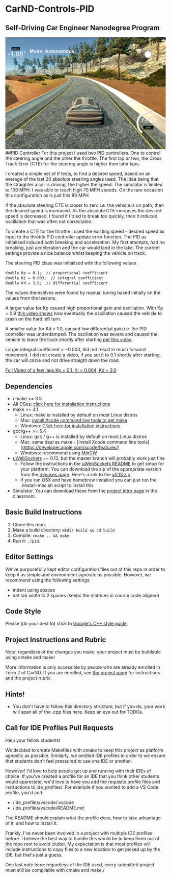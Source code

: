 # CarND-Controls-PID
Self-Driving Car Engineer Nanodegree Program
---
![75 MPH speedster](https://github.com/hortovanyi/CarND-PID-Control-Project/blob/master/speedster75mph-small.png?raw=true)
##PID Controller
For this project I used two PID controllers. One to control the steering angle and the other the throttle. The first lap or two,   the Cross Track Error (CTE) for the steering angle is higher then later laps.

I created a simple set of if tests, to find a desired speed, based on an average of the last 20 absolute steering angles used. The idea being that the straighter a car is driving, the higher the speed. The simulator is limited to 100 MPH. I was able to reach high 70 MPH speeds. On the rare occasion this configuration as is just hits 80 MPH. 

If the absolute steering CTE is closer to zero i.e. the vehicle is on path, then the desired speed is increased. As the absolute CTE increases the desired speed is decreased. I found if I tried to break too quickly, then it induced oscillation that was often not correctable.

To create a CTE for the throttle I used the existing speed - desired speed as input to the throttle PID controller update error function. The PID as initialised induced both breaking and acceleration. My first attempts, had no breaking, just acceleration and the car would land in the lake. The current settings provide a nice balance whilst keeping the vehicle on track.

The steering PID class was initialised with the following values
```
double Kp = 0.1;  // proportional coefficient
double Ki = 0.003;  // integral coefficient
double Kd = 3.0;  // differential coefficient
```

The values themselves were found by manual tuning based initially on the values from the lessons.

A larger value for Kp caused high proportional gain and oscillation. With Kp = 0.9 [this video shows](https://www.youtube.com/watch?v=44jhBRV-m3k) how eventually the oscillation caused the vehicle to crash on the hard left turn.

A smaller value for Kd < 1.0, caused low differential gain i.e. the PID controller was underdamped. The oscillation was severe and caused the vehicle to leave the track shortly after starting [per this video](https://www.youtube.com/watch?v=AEbfu3abMLA).   

Larger integral coefficient > ~0.003, did not result in much forward movement. I did not create a video, if you set it to 0.1 shortly after starting, the car will circle and not drive straight down the road.

[Full Video of a few laps Kp = 0.1, Ki = 0.004, Kd = 3.0](https://www.youtube.com/watch?v=-DYt5eV8ZqQ)


## Dependencies

* cmake >= 3.5
 * All OSes: [click here for installation instructions](https://cmake.org/install/)
* make >= 4.1
  * Linux: make is installed by default on most Linux distros
  * Mac: [install Xcode command line tools to get make](https://developer.apple.com/xcode/features/)
  * Windows: [Click here for installation instructions](http://gnuwin32.sourceforge.net/packages/make.htm)
* gcc/g++ >= 5.4
  * Linux: gcc / g++ is installed by default on most Linux distros
  * Mac: same deal as make - [install Xcode command line tools]((https://developer.apple.com/xcode/features/)
  * Windows: recommend using [MinGW](http://www.mingw.org/)
* [uWebSockets](https://github.com/uWebSockets/uWebSockets) == 0.13, but the master branch will probably work just fine
  * Follow the instructions in the [uWebSockets README](https://github.com/uWebSockets/uWebSockets/blob/master/README.md) to get setup for your platform. You can download the zip of the appropriate version from the [releases page](https://github.com/uWebSockets/uWebSockets/releases). Here's a link to the [v0.13 zip](https://github.com/uWebSockets/uWebSockets/archive/v0.13.0.zip).
  * If you run OSX and have homebrew installed you can just run the ./install-mac.sh script to install this
* Simulator. You can download these from the [project intro page](https://classroom.udacity.com/nanodegrees/nd013/parts/40f38239-66b6-46ec-ae68-03afd8a601c8/modules/aca605f8-8219-465d-9c5d-ca72c699561d/lessons/e8235395-22dd-4b87-88e0-d108c5e5bbf4/concepts/6a4d8d42-6a04-4aa6-b284-1697c0fd6562) in the classroom.

## Basic Build Instructions

1. Clone this repo.
2. Make a build directory: `mkdir build && cd build`
3. Compile: `cmake .. && make`
4. Run it: `./pid`. 

## Editor Settings

We've purposefully kept editor configuration files out of this repo in order to
keep it as simple and environment agnostic as possible. However, we recommend
using the following settings:

* indent using spaces
* set tab width to 2 spaces (keeps the matrices in source code aligned)

## Code Style

Please (do your best to) stick to [Google's C++ style guide](https://google.github.io/styleguide/cppguide.html).

## Project Instructions and Rubric

Note: regardless of the changes you make, your project must be buildable using
cmake and make!

More information is only accessible by people who are already enrolled in Term 2
of CarND. If you are enrolled, see [the project page](https://classroom.udacity.com/nanodegrees/nd013/parts/40f38239-66b6-46ec-ae68-03afd8a601c8/modules/f1820894-8322-4bb3-81aa-b26b3c6dcbaf/lessons/e8235395-22dd-4b87-88e0-d108c5e5bbf4/concepts/6a4d8d42-6a04-4aa6-b284-1697c0fd6562)
for instructions and the project rubric.

## Hints!

* You don't have to follow this directory structure, but if you do, your work
  will span all of the .cpp files here. Keep an eye out for TODOs.

## Call for IDE Profiles Pull Requests

Help your fellow students!

We decided to create Makefiles with cmake to keep this project as platform
agnostic as possible. Similarly, we omitted IDE profiles in order to we ensure
that students don't feel pressured to use one IDE or another.

However! I'd love to help people get up and running with their IDEs of choice.
If you've created a profile for an IDE that you think other students would
appreciate, we'd love to have you add the requisite profile files and
instructions to ide_profiles/. For example if you wanted to add a VS Code
profile, you'd add:

* /ide_profiles/vscode/.vscode
* /ide_profiles/vscode/README.md

The README should explain what the profile does, how to take advantage of it,
and how to install it.

Frankly, I've never been involved in a project with multiple IDE profiles
before. I believe the best way to handle this would be to keep them out of the
repo root to avoid clutter. My expectation is that most profiles will include
instructions to copy files to a new location to get picked up by the IDE, but
that's just a guess.

One last note here: regardless of the IDE used, every submitted project must
still be compilable with cmake and make./
